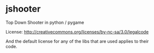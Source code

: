 jshooter
========

Top Down Shooter in python / pygame


License: http://creativecommons.org/licenses/by-nc-sa/3.0/legalcode

And the default license for any of the libs that are used applies to their code.